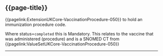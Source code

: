 ## {{page-title}}

{{pagelink:ExtensionUKCore-VaccinationProcedure-050}} to hold an immunization procedure code.

Where status=`completed` this is Mandatory.
This relates to the vaccine that was administered (procedure) and is a SNOMED CT from {{pagelink:ValueSetUKCore-VaccinationProcedure-050}}

---
